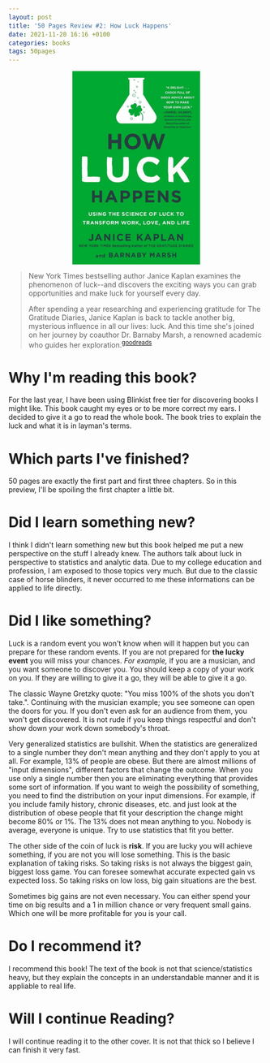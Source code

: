 ```yaml
---
layout: post
title: '50 Pages Review #2: How Luck Happens'
date: 2021-11-20 16:16 +0100
categories: books
tags: 50pages
---
```

<img src="/assets/2021-11-20-50-pages-review-2-how-luck-happens/cover.jpg" width="50%" style="display:block;margin-left:auto;margin-right:auto;">

> New York Times bestselling author Janice Kaplan examines the phenomenon of luck--and discovers the exciting ways you can grab opportunities and make luck for yourself every day.
> 
> After spending a year researching and experiencing gratitude for The Gratitude Diaries, Janice Kaplan is back to tackle another big, mysterious influence in all our lives: luck. And this time she's joined on her journey by coauthor Dr. Barnaby Marsh, a renowned academic who guides her exploration.<sup>[goodreads](https://www.goodreads.com/en/book/show/35749437-how-luck-happens)</sup>


# Why I'm reading this book?
For the last year, I have been using Blinkist free tier for discovering books I might like. This book caught my eyes or to be more correct my ears. I decided to give it a go to read the whole book. The book tries to explain the luck and what it is in layman's terms.

# Which parts I've finished?
50 pages are exactly the first part and first three chapters. So in this preview, I'll be spoiling the first chapter a little bit.

# Did I learn something new?
I think I didn't learn something new but this book helped me put a new perspective on the stuff I already knew. The authors talk about luck in perspective to statistics and analytic data. Due to my college education and profession, I am exposed to those topics very much. But due to the classic case of horse blinders, it never occurred to me these informations can be applied to life directly.

# Did I like something?
Luck is a random event you won't know when will it happen but you can prepare for these random events. If you are not prepared for **the lucky event** you will miss your chances. *For example,* if you are a musician, and you want someone to discover you. You should keep a copy of your work on you. If they are willing to give it a go, they will be able to give it a go.

The classic Wayne Gretzky quote: "You miss 100% of the shots you don't take.". Continuing with the musician example; you see someone can open the doors for you. If you don't even ask for an audience from them, you won't get discovered. It is not rude if you keep things respectful and don't show down your work down somebody's throat.

Very generalized statistics are bullshit. When the statistics are generalized to a single number they don't mean anything and they don't apply to you at all. For example, 13% of people are obese. But there are almost millions of "input dimensions", different factors that change the outcome. When you use only a single number then you are eliminating everything that provides some sort of information. If you want to weigh the possibility of something, you need to find the distribution on your input dimensions. For example, if you include family history, chronic diseases, etc. and just look at the distribution of obese people that fit your description the change might become 80% or 1%. The 13% does not mean anything to you. Nobody is average, everyone is unique. Try to use statistics that fit you better.

The other side of the coin of luck is **risk**. If you are lucky you will achieve something, if you are not you will lose something. This is the basic explanation of taking risks. So taking risks is not always the biggest gain, biggest loss game. You can foresee somewhat accurate expected gain vs expected loss. So taking risks on low loss, big gain situations are the best.

Sometimes big gains are not even necessary. You can either spend your time on big results and a 1 in million chance or very frequent small gains. Which one will be more profitable for you is your call.

# Do I recommend it?
I recommend this book! The text of the book is not that science/statistics heavy, but they explain the concepts in an understandable manner and it is appliable to real life.

# Will I continue Reading?
I will continue reading it to the other cover. It is not that thick so I believe I can finish it very fast.